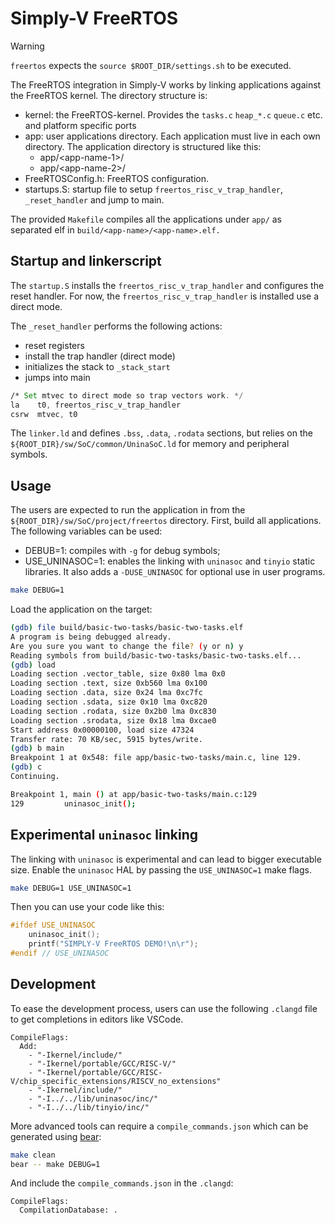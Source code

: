 # Simply-V FreeRTOS

> [!WARNING]
> `freertos` expects the `source $ROOT_DIR/settings.sh` to be executed.

The FreeRTOS integration in Simply-V works by linking applications against the FreeRTOS kernel. The
directory structure is:
- kernel: the FreeRTOS-kernel. Provides the `tasks.c` `heap_*.c` `queue.c` etc. and platform specific ports
- app: user applications directory. Each application must live in each own directory. The application
    directory is structured like this:
    - app/\<app-name-1\>/
    - app/\<app-name-2\>/
- FreeRTOSConfig.h: FreeRTOS configuration.
- startups.S: startup file to setup `freertos_risc_v_trap_handler`, `_reset_handler` and jump to main.

The provided `Makefile` compiles all the applications under `app/` as separated elf in `build/<app-name>/<app-name>.elf.`

## Startup and linkerscript
The `startup.S` installs the `freertos_risc_v_trap_handler` and configures the reset handler. 
For now, the `freertos_risc_v_trap_handler` is installed use a direct mode.

The `_reset_handler` performs the following actions:
- reset registers
- install the trap handler (direct mode)
- initializes the stack to `_stack_start`
- jumps into main

```asm
/* Set mtvec to direct mode so trap vectors work. */
la    t0, freertos_risc_v_trap_handler
csrw  mtvec, t0
```

The `linker.ld`  and defines `.bss`, `.data`, `.rodata` sections, but relies on the
`${ROOT_DIR}/sw/SoC/common/UninaSoC.ld` for memory and peripheral symbols.

## Usage
The users are expected to run the application in from the `${ROOT_DIR}/sw/SoC/project/freertos` directory. First, 
build all applications. The following variables can be used:
- DEBUB=1: compiles with `-g` for debug symbols;
- USE_UNINASOC=1: enables the linking with `uninasoc` and `tinyio` static libraries. It also adds 
a `-DUSE_UNINASOC` for optional use in user programs.

```sh
make DEBUG=1
```

Load the application on the target:
```sh
(gdb) file build/basic-two-tasks/basic-two-tasks.elf
A program is being debugged already.
Are you sure you want to change the file? (y or n) y
Reading symbols from build/basic-two-tasks/basic-two-tasks.elf...
(gdb) load
Loading section .vector_table, size 0x80 lma 0x0
Loading section .text, size 0xb560 lma 0x100
Loading section .data, size 0x24 lma 0xc7fc
Loading section .sdata, size 0x10 lma 0xc820
Loading section .rodata, size 0x2b0 lma 0xc830
Loading section .srodata, size 0x18 lma 0xcae0
Start address 0x00000100, load size 47324
Transfer rate: 70 KB/sec, 5915 bytes/write.
(gdb) b main
Breakpoint 1 at 0x548: file app/basic-two-tasks/main.c, line 129.
(gdb) c
Continuing.

Breakpoint 1, main () at app/basic-two-tasks/main.c:129
129         uninasoc_init();
```

## Experimental `uninasoc` linking
The linking with `uninasoc` is experimental and can lead to bigger executable size. Enable the `uninasoc`
HAL by passing the `USE_UNINASOC=1` make flags.
```sh
make DEBUG=1 USE_UNINASOC=1
```

Then you can use your code like this:
```c
#ifdef USE_UNINASOC
    uninasoc_init();
    printf("SIMPLY-V FreeRTOS DEMO!\n\r");
#endif // USE_UNINASOC
```

## Development
To ease the development process, users can use the following `.clangd` file to get completions in 
editors like VSCode.

```
CompileFlags: 
  Add:
    - "-Ikernel/include/"
    - "-Ikernel/portable/GCC/RISC-V/"
    - "-Ikernel/portable/GCC/RISC-V/chip_specific_extensions/RISCV_no_extensions"
    - "-Ikernel/include/"
    - "-I../../lib/uninasoc/inc/"
    - "-I../../lib/tinyio/inc/"
```

More advanced tools can require a `compile_commands.json` which can be generated using 
[bear](https://github.com/rizsotto/Bear):

```sh
make clean
bear -- make DEBUG=1
```

And include the `compile_commands.json` in the `.clangd`:

```
CompileFlags: 
  CompilationDatabase: .
```
